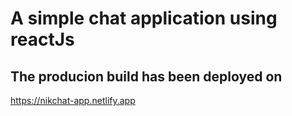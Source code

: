 # A simple chat application using reactJs



## The producion build has been deployed on 

https://nikchat-app.netlify.app



